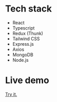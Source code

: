# Tech stack

- React
- Typescript
- Redux (Thunk)
- Tailwind CSS
- Express.js
- Axios
- MongoDB
- Node.js


# Live demo

<a href="https://stock-management-one.vercel.app/">Try it. </a>
